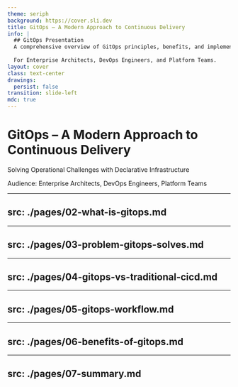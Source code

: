 ```yaml
---
theme: seriph
background: https://cover.sli.dev
title: GitOps – A Modern Approach to Continuous Delivery
info: |
  ## GitOps Presentation
  A comprehensive overview of GitOps principles, benefits, and implementation.
  
  For Enterprise Architects, DevOps Engineers, and Platform Teams.
layout: cover
class: text-center
drawings:
  persist: false
transition: slide-left
mdc: true
---
```


# GitOps – A Modern Approach to Continuous Delivery

Solving Operational Challenges with Declarative Infrastructure

<div class="pt-12">
  <span class="text-sm opacity-75">
    Audience: Enterprise Architects, DevOps Engineers, Platform Teams
  </span>
</div>

---
src: ./pages/02-what-is-gitops.md
---

---
src: ./pages/03-problem-gitops-solves.md
---

---
src: ./pages/04-gitops-vs-traditional-cicd.md
---

---
src: ./pages/05-gitops-workflow.md
---

---
src: ./pages/06-benefits-of-gitops.md
---

---
src: ./pages/07-summary.md
---
